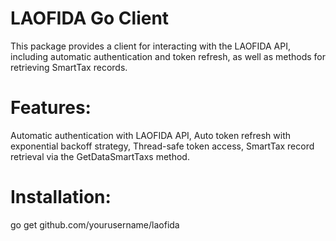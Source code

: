 ﻿# LAOFIDA Go Client
   This package provides a client for interacting with the LAOFIDA API, including automatic authentication and token refresh, as well as methods for retrieving SmartTax records.
   
# Features:
   Automatic authentication with LAOFIDA API,
   Auto token refresh with exponential backoff strategy,
   Thread-safe token access,
   SmartTax record retrieval via the GetDataSmartTaxs method.

# Installation:
go get github.com/yourusername/laofida
